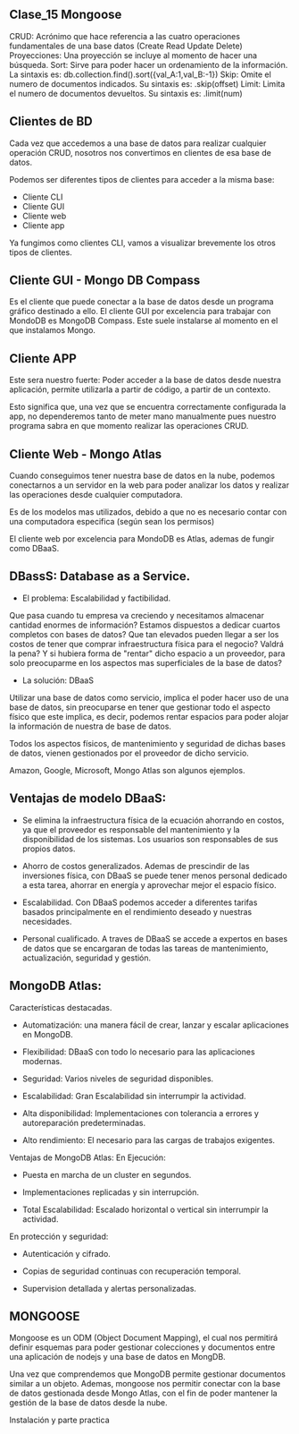 ## Clase_15 Mongoose

CRUD: Acrónimo que hace referencia a las cuatro operaciones fundamentales de una base datos (Create Read Update Delete)
Proyecciones: Una proyección se incluye al momento de hacer una búsqueda.
Sort: Sirve para poder hacer un ordenamiento de la información. La sintaxis es: db.collection.find().sort({val_A:1,val_B:-1})
Skip: Omite el numero de documentos indicados. Su sintaxis es: .skip(offset)
Limit: Limita el numero de documentos devueltos. Su sintaxis es: .limit(num)

## Clientes de BD

Cada vez que accedemos a una base de datos para realizar cualquier operación CRUD, nosotros nos convertimos en clientes de esa base de datos.

Podemos ser diferentes tipos de clientes para acceder a la misma base:
 * Cliente CLI
 * Cliente GUI
 * Cliente web
 * Cliente app

Ya fungimos como clientes CLI, vamos a visualizar brevemente los otros tipos de clientes.

## Cliente GUI - Mongo DB Compass

Es el cliente que puede conectar a la base de datos desde un programa gráfico destinado a ello. El cliente GUI por excelencia para trabajar con MondoDB es MongoDB Compass.
Este suele instalarse al momento en el que instalamos Mongo.

## Cliente APP

Este sera nuestro fuerte: Poder acceder a la base de datos desde nuestra aplicación, permite utilizarla a partir de código, a partir de un contexto.

Esto significa que, una vez que se encuentra correctamente configurada la app, no dependeremos tanto de meter mano manualmente pues nuestro programa sabra en que momento realizar las operaciones CRUD.

## Cliente Web - Mongo Atlas

Cuando conseguimos tener nuestra base de datos en la nube, podemos conectarnos a un servidor en la web para poder analizar los datos y realizar las operaciones desde cualquier computadora.

Es de los modelos mas utilizados, debido a que no es necesario contar con una computadora especifica (según sean los permisos)

El cliente web por excelencia para MondoDB es Atlas, ademas de fungir como DBaaS.

## DBassS: Database as a Service.

* El problema: Escalabilidad y factibilidad.

Que pasa cuando tu empresa va creciendo y necesitamos almacenar cantidad enormes de información?
Estamos dispuestos a dedicar cuartos completos con bases de datos?
Que tan elevados pueden llegar a ser los costos de tener que comprar infraestructura física para el negocio? Valdrá la pena?
Y si hubiera forma de "rentar" dicho espacio a un proveedor, para solo preocuparme en los aspectos mas superficiales de la base de datos?

* La solución: DBaaS

Utilizar una base de datos como servicio, implica el poder hacer uso de una base de datos, sin preocuparse en tener que gestionar todo el aspecto físico que este implica, es decir, podemos rentar espacios para poder alojar la información de nuestra de base de datos.

Todos los aspectos físicos, de mantenimiento y seguridad de dichas bases de datos, vienen gestionados por el proveedor de dicho servicio.

Amazon, Google, Microsoft, Mongo Atlas son algunos ejemplos.

## Ventajas de modelo DBaaS:

* Se elimina la infraestructura física de la ecuación ahorrando en costos, ya que el proveedor es responsable del mantenimiento y la disponibilidad de los sistemas. Los usuarios son responsables de sus propios datos.

* Ahorro de costos generalizados. Ademas de prescindir de las inversiones física, con DBaaS se puede tener menos personal dedicado a esta tarea, ahorrar en energía y aprovechar mejor el espacio físico.

* Escalabilidad. Con DBaaS podemos acceder a diferentes tarifas basados principalmente en el rendimiento deseado y nuestras necesidades.

* Personal cualificado. A traves de DBaaS se accede a expertos en bases de datos que se encargaran de todas las tareas de mantenimiento, actualización, seguridad y gestión.

## MongoDB Atlas:

Características destacadas.

* Automatización: una manera fácil de crear, lanzar y escalar aplicaciones en MongoDB.

* Flexibilidad: DBaaS con todo lo necesario para las aplicaciones modernas.

* Seguridad: Varios niveles de seguridad disponibles.

* Escalabilidad: Gran Escalabilidad sin interrumpir la actividad.

* Alta disponibilidad: Implementaciones con tolerancia a errores y autoreparación predeterminadas.

* Alto rendimiento: El necesario para las cargas de trabajos exigentes.

Ventajas de MongoDB Atlas:
En Ejecución:

*  Puesta en marcha de un cluster en segundos.

* Implementaciones replicadas y sin interrupción.

* Total Escalabilidad: Escalado horizontal o vertical sin interrumpir la actividad.

En protección y seguridad:

* Autenticación y cifrado.

*  Copias de seguridad continuas con recuperación temporal.

* Supervision detallada y alertas personalizadas.


## MONGOOSE

Mongoose es un ODM (Object Document Mapping), el cual nos permitirá definir esquemas para poder gestionar colecciones y documentos entre una aplicación de nodejs y una base de datos en MongDB.

Una vez que comprendemos que MongoDB permite gestionar documentos similar a un objeto. Ademas, mongoose nos permitir conectar con la base de datos gestionada desde Mongo Atlas, con el fin de poder mantener la gestión de la base de datos desde la nube.

Instalación y parte practica